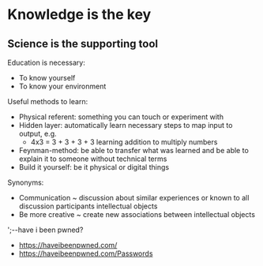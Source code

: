 # Knowledge is the key
## Science is the supporting tool
Education is necessary:
- To know yourself
- To know your environment

Useful methods to learn:
- Physical referent: something you can touch or experiment with
- Hidden layer: automatically learn necessary steps to map input to output, e.g.
    * 4x3 = 3 + 3 + 3 + 3 learning addition to multiply numbers
- Feynman-method: be able to transfer what was learned and be able to explain it to someone without technical terms
- Build it yourself: be it physical or digital things

Synonyms:
- Communication ~ discussion about similar experiences or known to all discussion participants intellectual objects
- Be more creative ~ create new associations between intellectual objects

';--have i been pwned?
- https://haveibeenpwned.com/
- https://haveibeenpwned.com/Passwords
